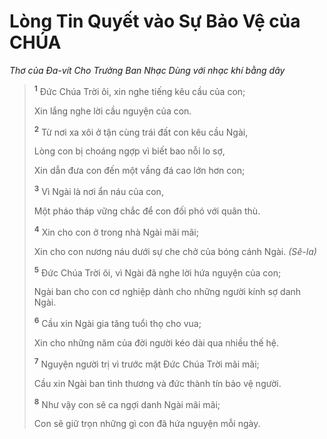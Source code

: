 # Lòng Tin Quyết vào Sự Bảo Vệ của CHÚA

_Thơ của Ða-vít Cho Trưởng Ban Nhạc Dùng với nhạc khí bằng dây_

> <sup><b>1</b></sup> Ðức Chúa Trời ôi, xin nghe tiếng kêu cầu của con;
>
> Xin lắng nghe lời cầu nguyện của con.
>
> <sup><b>2</b></sup> Từ nơi xa xôi ở tận cùng trái đất con kêu cầu Ngài,
>
> Lòng con bị choáng ngợp vì biết bao nỗi lo sợ,
>
> Xin dẫn đưa con đến một vầng đá cao lớn hơn con;
>
> <sup><b>3</b></sup> Vì Ngài là nơi ẩn náu của con,
>
> Một pháo tháp vững chắc để con đối phó với quân thù.
>
> <sup><b>4</b></sup> Xin cho con ở trong nhà Ngài mãi mãi;
>
> Xin cho con nương náu dưới sự che chở của bóng cánh Ngài. _(Sê-la)_
>
> <sup><b>5</b></sup> Ðức Chúa Trời ôi, vì Ngài đã nghe lời hứa nguyện của con;
>
> Ngài ban cho con cơ nghiệp dành cho những người kính sợ danh Ngài.
>
> <sup><b>6</b></sup> Cầu xin Ngài gia tăng tuổi thọ cho vua;
>
> Xin cho những năm của đời người kéo dài qua nhiều thế hệ.
>
> <sup><b>7</b></sup> Nguyện người trị vì trước mặt Ðức Chúa Trời mãi mãi;
>
> Cầu xin Ngài ban tình thương và đức thành tín bảo vệ người.
>
> <sup><b>8</b></sup> Như vậy con sẽ ca ngợi danh Ngài mãi mãi;
>
> Con sẽ giữ trọn những gì con đã hứa nguyện mỗi ngày.
